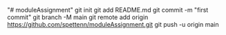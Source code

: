 "# moduleAssignment"  git init git add README.md git commit -m "first commit" git branch -M main git remote add origin https://github.com/spettenn/moduleAssignment.git git push -u origin main
